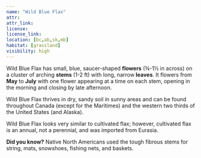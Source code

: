 ```yaml
--- 
name: "Wild Blue Flax"
attr: 
attr_link: 
license: 
license_link: 
location: [bc,ab,sk,mb]
habitat: [grassland]
visibility: high 
---
```

Wild Blue Flax has small, blue, saucer-shaped **flowers** (¾-1½ in across) on a cluster of arching **stems** (1-2 ft) with long, narrow **leaves**. It flowers from **May** to **July** with one flower appearing at a time on each stem, opening in the morning and closing by late afternoon. 

Wild Blue Flax thrives in dry, sandy soil in sunny areas and can be found throughout Canada (except for the Maritimes) and the western two thirds of the United States (and Alaska).

Wild Blue Flax looks very similar to cultivated flax; however, cultivated flax is an annual, not a perennial, and was imported from Eurasia.

**Did you know?** Native North Americans used the tough fibrous stems for string, mats, snowshoes, fishing nets, and baskets.
